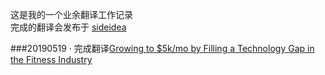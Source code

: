 这是我的一个业余翻译工作记录  
完成的翻译会发布于 [sideidea](http://sideidea.com/)


###20190519
· 完成翻译[Growing to $5k/mo by Filling a Technology Gap in the Fitness Industry](https://www.indiehackers.com/interview/18e3b54250)